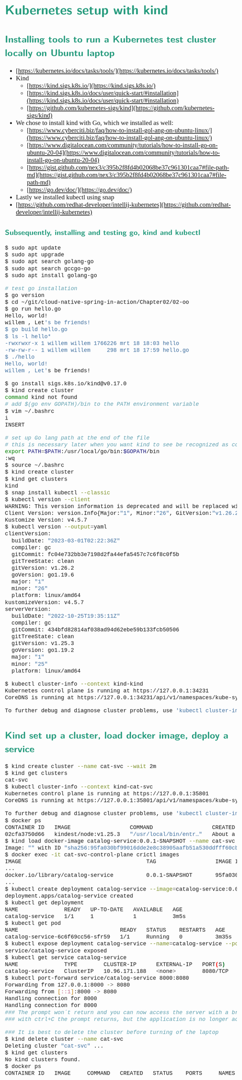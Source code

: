 <style>
body {
  font-family: "Gentium Basic", Cardo , "Linux Libertine o", "Palatino Linotype", Cambria, serif;
  font-size: 130% !important;
}
code {
	padding: 0 .25em;
	
	white-space: pre;
	font-family: "Tlwg mono", Consolas, "Liberation Mono", Menlo, Courier, monospace;
	
	background-color: #ECFFFA;
	//border: 1px solid #ccc;
	//border-radius: 3px;
}

kbd {
	display: inline-block;
	padding: 3px 5px;
	font-family: "Tlwg mono", Consolas, "Liberation Mono", Menlo, Courier, monospace;
	line-height: 10px;
	color: #555;
	vertical-align: middle;
	background-color: #ECFFFA;
	border: solid 1px #ccc;
	border-bottom-color: #bbb;
	border-radius: 3px;
	box-shadow: inset 0 -1px 0 #bbb;
}

h1,h2,h3,h4,h5 {
  color: #269B7D; 
  font-family: "fira sans", "Latin Modern Sans", Calibri, "Trebuchet MS", sans-serif;
}

</style>


# Kubernetes setup with kind

## Installing tools to run a Kubernetes test cluster locally on Ubuntu laptop
* [https://kubernetes.io/docs/tasks/tools/](https://kubernetes.io/docs/tasks/tools/)
* Kind
    * [https://kind.sigs.k8s.io/](https://kind.sigs.k8s.io/)
    * [https://kind.sigs.k8s.io/docs/user/quick-start/#installation](https://kind.sigs.k8s.io/docs/user/quick-start/#installation)
    * [https://github.com/kubernetes-sigs/kind](https://github.com/kubernetes-sigs/kind)
* We chose to install kind with Go, which we installed as well:
    * [https://www.cyberciti.biz/faq/how-to-install-gol-ang-on-ubuntu-linux/](https://www.cyberciti.biz/faq/how-to-install-gol-ang-on-ubuntu-linux/)
    * [https://www.digitalocean.com/community/tutorials/how-to-install-go-on-ubuntu-20-04](https://www.digitalocean.com/community/tutorials/how-to-install-go-on-ubuntu-20-04)
    * [https://gist.github.com/nex3/c395b2f8fd4b02068be37c961301caa7#file-path-md](https://gist.github.com/nex3/c395b2f8fd4b02068be37c961301caa7#file-path-md)
    * [https://go.dev/doc/](https://go.dev/doc/)
* Lastly we installed kubectl using snap
* [https://github.com/redhat-developer/intellij-kubernetes](https://github.com/redhat-developer/intellij-kubernetes)

### Subsequently, installing and testing go, kind and kubectl
```bash
$ sudo apt update
$ sudo apt upgrade
$ sudo apt search golang-go
$ sudo apt search gccgo-go
$ sudo apt install golang-go

# test go installation
$ go version
$ cd ~/git/cloud-native-spring-in-action/Chapter02/02-oo
$ go run hello.go
Hello, world!
willem , Let's be friends!
$ go build hello.go
$ ls -l hello*
-rwxrwxr-x 1 willem willem 1766226 mrt 18 18:03 hello
-rw-rw-r-- 1 willem willem     298 mrt 18 17:59 hello.go
$ ./hello
Hello, world!
willem , Let's be friends!

$ go install sigs.k8s.io/kind@v0.17.0
$ kind create cluster
command kind not found
# add $(go env GOPATH)/bin to the PATH environment variable
$ vim ~/.bashrc
i
INSERT

# set up Go lang path at the end of the file
# this is necessary later when you want kind to see be recognized as command
export PATH=$PATH:/usr/local/go/bin:$GOPATH/bin
:wq
$ source ~/.bashrc
$ kind create cluster
$ kind get clusters
kind
$ snap install kubectl --classic
$ kubectl version --client
WARNING: This version information is deprecated and will be replaced with the output from kubectl version --short.  Use --output=yaml|json to get the full version.
Client Version: version.Info{Major:"1", Minor:"26", GitVersion:"v1.26.2", GitCommit:"fc04e732bb3e7198d2fa44efa5457c7c6f8c0f5b", GitTreeState:"clean", BuildDate:"2023-03-01T02:22:36Z", GoVersion:"go1.19.6", Compiler:"gc", Platform:"linux/amd64"}
Kustomize Version: v4.5.7
$ kubectl version --output=yaml
clientVersion:
  buildDate: "2023-03-01T02:22:36Z"
  compiler: gc
  gitCommit: fc04e732bb3e7198d2fa44efa5457c7c6f8c0f5b
  gitTreeState: clean
  gitVersion: v1.26.2
  goVersion: go1.19.6
  major: "1"
  minor: "26"
  platform: linux/amd64
kustomizeVersion: v4.5.7
serverVersion:
  buildDate: "2022-10-25T19:35:11Z"
  compiler: gc
  gitCommit: 434bfd82814af038ad94d62ebe59b133fcb50506
  gitTreeState: clean
  gitVersion: v1.25.3
  goVersion: go1.19.2
  major: "1"
  minor: "25"
  platform: linux/amd64

$ kubectl cluster-info --context kind-kind
Kubernetes control plane is running at https://127.0.0.1:34231
CoreDNS is running at https://127.0.0.1:34231/api/v1/namespaces/kube-system/services/kube-dns:dns/proxy

To further debug and diagnose cluster problems, use 'kubectl cluster-info dump'.

```

## Kind set up a cluster, load docker image, deploy a service
```bash
$ kind create cluster --name cat-svc --wait 2m
$ kind get clusters
cat-svc
$ kubectl cluster-info --context kind-cat-svc
Kubernetes control plane is running at https://127.0.0.1:35801
CoreDNS is running at https://127.0.0.1:35801/api/v1/namespaces/kube-system/services/kube-dns:dns/proxy

To further debug and diagnose cluster problems, use 'kubectl cluster-info dump'.
$ docker ps
CONTAINER ID   IMAGE                  COMMAND                  CREATED              STATUS              PORTS                       NAMES
02cfa3750d66   kindest/node:v1.25.3   "/usr/local/bin/entr…"   About a minute ago   Up About a minute   127.0.0.1:35801->6443/tcp   cat-svc-control-plane
$ kind load docker-image catalog-service:0.0.1-SNAPSHOT --name cat-svc
Image: "" with ID "sha256:95fa030bf99016dde2e8c38905aafb51a530ddfff60cbc4ec559ab464a842b5c" not yet present on node "cat-svc-control-plane", loading...
$ docker exec -it cat-svc-control-plane crictl images
IMAGE                                      TAG                  IMAGE ID            SIZE
...
docker.io/library/catalog-service          0.0.1-SNAPSHOT       95fa030bf9901       279MB
...
$ kubectl create deployment catalog-service --image=catalog-service:0.0.1-SNAPSHOT
deployment.apps/catalog-service created
$ kubectl get deployment
NAME              READY   UP-TO-DATE   AVAILABLE   AGE
catalog-service   1/1     1            1           3m5s
$ kubectl get pod
NAME                               READY   STATUS    RESTARTS   AGE
catalog-service-6c6f69cc56-sfr59   1/1     Running   0          3m35s
$ kubectl expose deployment catalog-service --name=catalog-service --port=8080
service/catalog-service exposed
$ kubectl get service catalog-service
NAME              TYPE        CLUSTER-IP      EXTERNAL-IP   PORT(S)    AGE
catalog-service   ClusterIP   10.96.171.188   <none>        8080/TCP   2m54s
$ kubectl port-forward service/catalog-service 8000:8080
Forwarding from 127.0.0.1:8000 -> 8080
Forwarding from [::1]:8000 -> 8080
Handling connection for 8000
Handling connection for 8000
### The prompt won´t return and you can now access the server with a browser on http://localhost:8000
### with ctrl+C the prompt returns, but the application is no longer accessible at the above address

### It is best to delete the cluster before turning of the laptop
$ kind delete cluster --name cat-svc
Deleting cluster "cat-svc" ...
$ kind get clusters
No kind clusters found.
$ docker ps
CONTAINER ID   IMAGE     COMMAND   CREATED   STATUS    PORTS     NAMES
```
